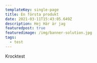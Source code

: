 ```yaml
---
templateKey: single-page
title: En första produkt
date: 2021-03-11T15:43:05.649Z
description: Hej Här är jag
featuredpost: true
featuredimage: /img/banner-solution.jpg
tags:
  - test
---
```

Krocktest